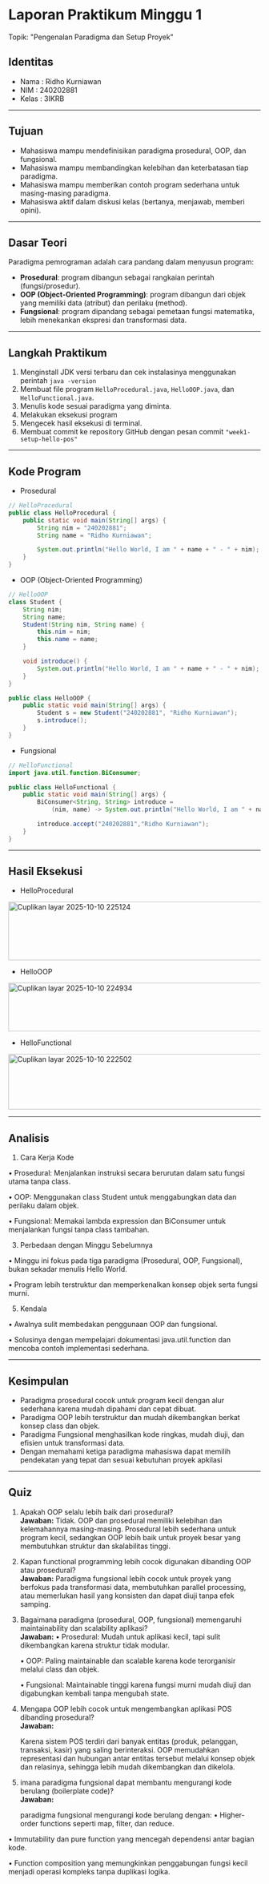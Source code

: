 # Laporan Praktikum Minggu 1
Topik: "Pengenalan Paradigma dan Setup Proyek"

## Identitas
- Nama  : Ridho Kurniawan
- NIM   : 240202881
- Kelas : 3IKRB

---

## Tujuan
- Mahasiswa mampu mendefinisikan paradigma prosedural, OOP, dan fungsional.
- Mahasiswa mampu membandingkan kelebihan dan keterbatasan tiap paradigma.
- Mahasiswa mampu memberikan contoh program sederhana untuk masing-masing paradigma.
- Mahasiswa aktif dalam diskusi kelas (bertanya, menjawab, memberi opini).

---

## Dasar Teori
Paradigma pemrograman adalah cara pandang dalam menyusun program:  
- **Prosedural**: program dibangun sebagai rangkaian perintah (fungsi/prosedur).  
- **OOP (Object-Oriented Programming)**: program dibangun dari objek yang memiliki data (atribut) dan perilaku (method).  
- **Fungsional**: program dipandang sebagai pemetaan fungsi matematika, lebih menekankan ekspresi dan transformasi data. 

---

## Langkah Praktikum
1. Menginstall JDK versi terbaru dan cek instalasinya menggunakan perintah `java -version`  
2. Membuat file program `HelloProcedural.java`, `HelloOOP.java`, dan `HelloFunctional.java`.
3. Menulis kode sesuai paradigma yang diminta.
4. Melakukan eksekusi program
5. Mengecek hasil eksekusi di terminal.
6. Membuat commit ke repository GitHub dengan pesan commit `"week1-setup-hello-pos"`

---

## Kode Program
- Prosedural
```java
// HelloProcedural
public class HelloProcedural {
    public static void main(String[] args) {
        String nim = "240202881";
        String name = "Ridho Kurniawan";

        System.out.println("Hello World, I am " + name + " - " + nim);
    }
}
```

- OOP (Object-Oriented Programming)
```java
// HelloOOP
class Student {
    String nim;
    String name;
    Student(String nim, String name) {
        this.nim = nim;
        this.name = name;
    }

    void introduce() {
        System.out.println("Hello World, I am " + name + " - " + nim);
    }
}

public class HelloOOP {
    public static void main(String[] args) {
        Student s = new Student("240202881", "Ridho Kurniawan");
        s.introduce();
    }
}
```
- Fungsional
```java
// HelloFunctional
import java.util.function.BiConsumer;

public class HelloFunctional {
    public static void main(String[] args) {
        BiConsumer<String, String> introduce =
            (nim, name) -> System.out.println("Hello World, I am " + name + " - " + nim);

        introduce.accept("240202881","Ridho Kurniawan");
    }
}
```

---

## Hasil Eksekusi
- HelloProcedural
<img width="1426" height="117" alt="Cuplikan layar 2025-10-10 225124" src="https://github.com/user-attachments/assets/e8fc347f-906a-45ac-b7d8-5cae1a7a54b5" />

- HelloOOP
<img width="1419" height="97" alt="Cuplikan layar 2025-10-10 224934" src="https://github.com/user-attachments/assets/f1a526c2-2afa-48f0-ae92-0309da832d91" />

- HelloFunctional
<img width="1426" height="111" alt="Cuplikan layar 2025-10-10 222502" src="https://github.com/user-attachments/assets/251d6e20-4b32-467f-bac4-d2693375ff0c" />

---

## Analisis
1. Cara Kerja Kode
   
•	Prosedural: Menjalankan instruksi secara berurutan dalam satu fungsi utama tanpa class.

•	OOP: Menggunakan class Student untuk menggabungkan data dan perilaku dalam objek.

•	Fungsional: Memakai lambda expression dan BiConsumer untuk menjalankan fungsi tanpa class tambahan.

3. Perbedaan dengan Minggu Sebelumnya
   
•	Minggu ini fokus pada tiga paradigma (Prosedural, OOP, Fungsional), bukan sekadar menulis Hello World.

•	Program lebih terstruktur dan memperkenalkan konsep objek serta fungsi murni.

5. Kendala
   
•	Awalnya sulit membedakan penggunaan OOP dan fungsional.

•	Solusinya dengan mempelajari dokumentasi java.util.function dan mencoba contoh implementasi sederhana.


---

## Kesimpulan
   - Paradigma prosedural cocok untuk program kecil dengan alur sederhana karena mudah dipahami dan cepat dibuat.
   - Paradigma OOP lebih terstruktur dan mudah dikembangkan berkat konsep class dan objek.
   - Paradigma Fungsional menghasilkan kode ringkas, mudah diuji, dan efisien untuk transformasi data.
   - Dengan memahami ketiga paradigma mahasiswa dapat memilih pendekatan yang tepat dan sesuai kebutuhan proyek apkilasi

---

## Quiz
1. Apakah OOP selalu lebih baik dari prosedural?  
   **Jawaban:**
       Tidak. OOP dan prosedural memiliki kelebihan dan kelemahannya masing-masing. Prosedural lebih sederhana untuk program kecil, sedangkan OOP lebih baik untuk proyek besar yang membutuhkan struktur dan skalabilitas tinggi.

2. Kapan functional programming lebih cocok digunakan dibanding OOP  atau prosedural?    
   **Jawaban:**
       Paradigma fungsional lebih cocok untuk proyek yang berfokus pada transformasi data, membutuhkan parallel processing, atau memerlukan hasil yang konsisten dan dapat diuji tanpa efek samping.
   
3. Bagaimana paradigma (prosedural, OOP, fungsional) memengaruhi maintainability dan scalability aplikasi?  
   **Jawaban:**
   • Prosedural: Mudah untuk aplikasi kecil, tapi sulit dikembangkan karena struktur tidak modular.
   
   • OOP: Paling maintainable dan scalable karena kode terorganisir melalui class dan objek.
   
   • Fungsional: Maintainable tinggi karena fungsi murni mudah diuji dan digabungkan kembali tanpa mengubah state.

4. Mengapa OOP lebih cocok untuk mengembangkan aplikasi POS dibanding prosedural?  
**Jawaban:**

    Karena sistem POS terdiri dari banyak entitas (produk, pelanggan, transaksi, kasir) yang saling berinteraksi. OOP memudahkan representasi dan hubungan antar entitas tersebut melalui konsep objek dan relasinya, sehingga lebih mudah dikembangkan dan dikelola.

5. imana paradigma fungsional dapat membantu mengurangi kode berulang (boilerplate code)?  
**Jawaban:**

   paradigma fungsional mengurangi kode berulang dengan:
•	Higher-order functions seperti map, filter, dan reduce.

•	Immutability dan pure function yang mencegah dependensi antar bagian kode.

•	Function composition yang memungkinkan penggabungan fungsi kecil menjadi operasi kompleks tanpa duplikasi logika.



